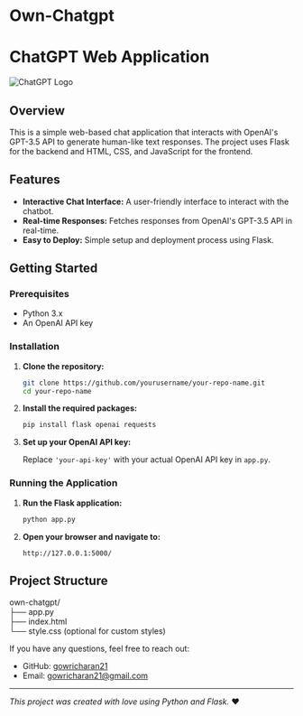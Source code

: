 # Own-Chatgpt
# ChatGPT Web Application

![ChatGPT Logo](https://miro.medium.com/v2/resize:fit:678/1*UM5-OCMpLMsAisIcCM4VaQ.jpeg)

## Overview

This is a simple web-based chat application that interacts with OpenAI's GPT-3.5 API to generate human-like text responses. The project uses Flask for the backend and HTML, CSS, and JavaScript for the frontend.

## Features

- **Interactive Chat Interface:** A user-friendly interface to interact with the chatbot.
- **Real-time Responses:** Fetches responses from OpenAI's GPT-3.5 API in real-time.
- **Easy to Deploy:** Simple setup and deployment process using Flask.


## Getting Started

### Prerequisites

- Python 3.x
- An OpenAI API key

### Installation

1. **Clone the repository:**
    ```bash
    git clone https://github.com/yourusername/your-repo-name.git
    cd your-repo-name
    ```

2. **Install the required packages:**
    ```bash
    pip install flask openai requests
    ```

3. **Set up your OpenAI API key:**

    Replace `'your-api-key'` with your actual OpenAI API key in `app.py`.

### Running the Application

1. **Run the Flask application:**
    ```bash
    python app.py
    ```

2. **Open your browser and navigate to:**
    ```
    http://127.0.0.1:5000/
    ```

## Project Structure

own-chatgpt/ <br />
├── app.py <br />
├── index.html <br />
└── style.css (optional for custom styles) <br />

If you have any questions, feel free to reach out:

- GitHub: [gowricharan21](https://github.com/gowricharan21)
- Email: gowricharan21@gmail.com

---

*This project was created with love using Python and Flask.* ❤️
